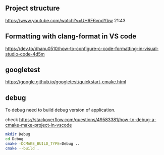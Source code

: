 ## Project structure 

https://www.youtube.com/watch?v=UH6F6ypdYbw 21:43

## Formatting with clang-format in VS code

https://dev.to/dhanu0510/how-to-configure-c-code-formatting-in-visual-studio-code-4d5m

## googletest
https://google.github.io/googletest/quickstart-cmake.html 

## debug
To debug need to build debug version of application.

check https://stackoverflow.com/questions/49583381/how-to-debug-a-cmake-make-project-in-vscode 

```sh
mkdir Debug
cd Debug
cmake -DCMAKE_BUILD_TYPE=Debug ..
cmake --build .
```
